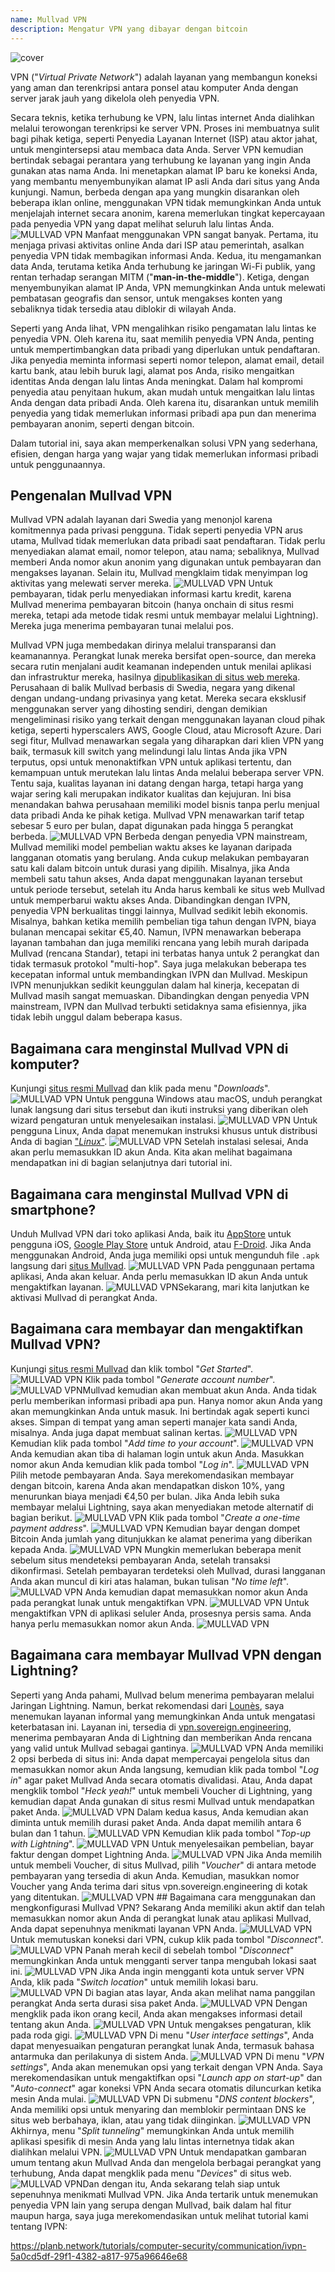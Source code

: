 ```yaml
---
name: Mullvad VPN
description: Mengatur VPN yang dibayar dengan bitcoin
---
```

![cover](assets/cover.webp)

VPN ("*Virtual Private Network*") adalah layanan yang membangun koneksi yang aman dan terenkripsi antara ponsel atau komputer Anda dengan server jarak jauh yang dikelola oleh penyedia VPN.

Secara teknis, ketika terhubung ke VPN, lalu lintas internet Anda dialihkan melalui terowongan terenkripsi ke server VPN. Proses ini membuatnya sulit bagi pihak ketiga, seperti Penyedia Layanan Internet (ISP) atau aktor jahat, untuk mengintersepsi atau membaca data Anda. Server VPN kemudian bertindak sebagai perantara yang terhubung ke layanan yang ingin Anda gunakan atas nama Anda. Ini menetapkan alamat IP baru ke koneksi Anda, yang membantu menyembunyikan alamat IP asli Anda dari situs yang Anda kunjungi. Namun, berbeda dengan apa yang mungkin disarankan oleh beberapa iklan online, menggunakan VPN tidak memungkinkan Anda untuk menjelajah internet secara anonim, karena memerlukan tingkat kepercayaan pada penyedia VPN yang dapat melihat seluruh lalu lintas Anda.
![MULLVAD VPN](assets/fr/01.webp)
Manfaat menggunakan VPN sangat banyak. Pertama, itu menjaga privasi aktivitas online Anda dari ISP atau pemerintah, asalkan penyedia VPN tidak membagikan informasi Anda. Kedua, itu mengamankan data Anda, terutama ketika Anda terhubung ke jaringan Wi-Fi publik, yang rentan terhadap serangan MITM ("**man-in-the-middle**"). Ketiga, dengan menyembunyikan alamat IP Anda, VPN memungkinkan Anda untuk melewati pembatasan geografis dan sensor, untuk mengakses konten yang sebaliknya tidak tersedia atau diblokir di wilayah Anda.

Seperti yang Anda lihat, VPN mengalihkan risiko pengamatan lalu lintas ke penyedia VPN. Oleh karena itu, saat memilih penyedia VPN Anda, penting untuk mempertimbangkan data pribadi yang diperlukan untuk pendaftaran. Jika penyedia meminta informasi seperti nomor telepon, alamat email, detail kartu bank, atau lebih buruk lagi, alamat pos Anda, risiko mengaitkan identitas Anda dengan lalu lintas Anda meningkat. Dalam hal kompromi penyedia atau penyitaan hukum, akan mudah untuk mengaitkan lalu lintas Anda dengan data pribadi Anda. Oleh karena itu, disarankan untuk memilih penyedia yang tidak memerlukan informasi pribadi apa pun dan menerima pembayaran anonim, seperti dengan bitcoin.

Dalam tutorial ini, saya akan memperkenalkan solusi VPN yang sederhana, efisien, dengan harga yang wajar yang tidak memerlukan informasi pribadi untuk penggunaannya.

## Pengenalan Mullvad VPN
Mullvad VPN adalah layanan dari Swedia yang menonjol karena komitmennya pada privasi pengguna. Tidak seperti penyedia VPN arus utama, Mullvad tidak memerlukan data pribadi saat pendaftaran. Tidak perlu menyediakan alamat email, nomor telepon, atau nama; sebaliknya, Mullvad memberi Anda nomor akun anonim yang digunakan untuk pembayaran dan mengakses layanan. Selain itu, Mullvad mengklaim tidak menyimpan log aktivitas yang melewati server mereka.
![MULLVAD VPN](assets/notext/02.webp)
Untuk pembayaran, tidak perlu menyediakan informasi kartu kredit, karena Mullvad menerima pembayaran bitcoin (hanya onchain di situs resmi mereka, tetapi ada metode tidak resmi untuk membayar melalui Lightning). Mereka juga menerima pembayaran tunai melalui pos.

Mullvad VPN juga membedakan dirinya melalui transparansi dan keamanannya. Perangkat lunak mereka bersifat open-source, dan mereka secara rutin menjalani audit keamanan independen untuk menilai aplikasi dan infrastruktur mereka, hasilnya [dipublikasikan di situs web mereka](https://mullvad.net/fr/blog/tag/audits). Perusahaan di balik Mullvad berbasis di Swedia, negara yang dikenal dengan undang-undang privasinya yang ketat. Mereka secara eksklusif menggunakan server yang dihosting sendiri, dengan demikian mengeliminasi risiko yang terkait dengan menggunakan layanan cloud pihak ketiga, seperti hyperscalers AWS, Google Cloud, atau Microsoft Azure.
Dari segi fitur, Mullvad menawarkan segala yang diharapkan dari klien VPN yang baik, termasuk kill switch yang melindungi lalu lintas Anda jika VPN terputus, opsi untuk menonaktifkan VPN untuk aplikasi tertentu, dan kemampuan untuk merutekan lalu lintas Anda melalui beberapa server VPN.
Tentu saja, kualitas layanan ini datang dengan harga, tetapi harga yang wajar sering kali merupakan indikator kualitas dan kejujuran. Ini bisa menandakan bahwa perusahaan memiliki model bisnis tanpa perlu menjual data pribadi Anda ke pihak ketiga. Mullvad VPN menawarkan tarif tetap sebesar 5 euro per bulan, dapat digunakan pada hingga 5 perangkat berbeda.
![MULLVAD VPN](assets/notext/03.webp)
Berbeda dengan penyedia VPN mainstream, Mullvad memiliki model pembelian waktu akses ke layanan daripada langganan otomatis yang berulang. Anda cukup melakukan pembayaran satu kali dalam bitcoin untuk durasi yang dipilih. Misalnya, jika Anda membeli satu tahun akses, Anda dapat menggunakan layanan tersebut untuk periode tersebut, setelah itu Anda harus kembali ke situs web Mullvad untuk memperbarui waktu akses Anda.
Dibandingkan dengan IVPN, penyedia VPN berkualitas tinggi lainnya, Mullvad sedikit lebih ekonomis. Misalnya, bahkan ketika memilih pembelian tiga tahun dengan IVPN, biaya bulanan mencapai sekitar €5,40. Namun, IVPN menawarkan beberapa layanan tambahan dan juga memiliki rencana yang lebih murah daripada Mullvad (rencana Standar), tetapi ini terbatas hanya untuk 2 perangkat dan tidak termasuk protokol "multi-hop".
Saya juga melakukan beberapa tes kecepatan informal untuk membandingkan IVPN dan Mullvad. Meskipun IVPN menunjukkan sedikit keunggulan dalam hal kinerja, kecepatan di Mullvad masih sangat memuaskan. Dibandingkan dengan penyedia VPN mainstream, IVPN dan Mullvad terbukti setidaknya sama efisiennya, jika tidak lebih unggul dalam beberapa kasus.

## Bagaimana cara menginstal Mullvad VPN di komputer?

Kunjungi [situs resmi Mullvad](https://mullvad.net/en/download/) dan klik pada menu "*Downloads*".
![MULLVAD VPN](assets/notext/04.webp)
Untuk pengguna Windows atau macOS, unduh perangkat lunak langsung dari situs tersebut dan ikuti instruksi yang diberikan oleh wizard pengaturan untuk menyelesaikan instalasi.
![MULLVAD VPN](assets/notext/05.webp)
Untuk pengguna Linux, Anda dapat menemukan instruksi khusus untuk distribusi Anda di bagian ["*Linux*"](https://mullvad.net/en/download/vpn/linux).
![MULLVAD VPN](assets/notext/06.webp)
Setelah instalasi selesai, Anda akan perlu memasukkan ID akun Anda. Kita akan melihat bagaimana mendapatkan ini di bagian selanjutnya dari tutorial ini.

## Bagaimana cara menginstal Mullvad VPN di smartphone?

Unduh Mullvad VPN dari toko aplikasi Anda, baik itu [AppStore](https://apps.apple.com/us/app/mullvad-vpn/id1488466513) untuk pengguna iOS, [Google Play Store](https://play.google.com/store/apps/details?id=net.mullvad.mullvadvpn) untuk Android, atau [F-Droid](https://f-droid.org/packages/net.mullvad.mullvadvpn/). Jika Anda menggunakan Android, Anda juga memiliki opsi untuk mengunduh file `.apk` langsung dari [situs Mullvad](https://mullvad.net/en/download/vpn/android).
![MULLVAD VPN](assets/notext/07.webp)
Pada penggunaan pertama aplikasi, Anda akan keluar. Anda perlu memasukkan ID akun Anda untuk mengaktifkan layanan.
![MULLVAD VPN](assets/notext/08.webp)Sekarang, mari kita lanjutkan ke aktivasi Mullvad di perangkat Anda.

## Bagaimana cara membayar dan mengaktifkan Mullvad VPN?

Kunjungi [situs resmi Mullvad](https://mullvad.net/) dan klik tombol "*Get Started*".
![MULLVAD VPN](assets/notext/09.webp)
Klik pada tombol "*Generate account number*".
![MULLVAD VPN](assets/notext/10.webp)Mullvad kemudian akan membuat akun Anda. Anda tidak perlu memberikan informasi pribadi apa pun. Hanya nomor akun Anda yang akan memungkinkan Anda untuk masuk. Ini bertindak agak seperti kunci akses. Simpan di tempat yang aman seperti manajer kata sandi Anda, misalnya. Anda juga dapat membuat salinan kertas.
![MULLVAD VPN](assets/notext/11.webp)
Kemudian klik pada tombol "*Add time to your account*".
![MULLVAD VPN](assets/notext/12.webp)
Anda kemudian akan tiba di halaman login untuk akun Anda. Masukkan nomor akun Anda kemudian klik pada tombol "*Log in*".
![MULLVAD VPN](assets/notext/13.webp)
Pilih metode pembayaran Anda. Saya merekomendasikan membayar dengan bitcoin, karena Anda akan mendapatkan diskon 10%, yang menurunkan biaya menjadi €4,50 per bulan. Jika Anda lebih suka membayar melalui Lightning, saya akan menyediakan metode alternatif di bagian berikut.
![MULLVAD VPN](assets/notext/14.webp)
Klik pada tombol "*Create a one-time payment address*".
![MULLVAD VPN](assets/notext/15.webp)
Kemudian bayar dengan dompet Bitcoin Anda jumlah yang ditunjukkan ke alamat penerima yang diberikan kepada Anda.
![MULLVAD VPN](assets/notext/16.webp)
Mungkin memerlukan beberapa menit sebelum situs mendeteksi pembayaran Anda, setelah transaksi dikonfirmasi. Setelah pembayaran terdeteksi oleh Mullvad, durasi langganan Anda akan muncul di kiri atas halaman, bukan tulisan "*No time left*".
![MULLVAD VPN](assets/notext/17.webp)
Anda kemudian dapat memasukkan nomor akun Anda pada perangkat lunak untuk mengaktifkan VPN.
![MULLVAD VPN](assets/notext/18.webp)
Untuk mengaktifkan VPN di aplikasi seluler Anda, prosesnya persis sama. Anda hanya perlu memasukkan nomor akun Anda.
![MULLVAD VPN](assets/notext/19.webp)
## Bagaimana cara membayar Mullvad VPN dengan Lightning?

Seperti yang Anda pahami, Mullvad belum menerima pembayaran melalui Jaringan Lightning. Namun, berkat rekomendasi dari [Lounès](https://x.com/louneskmt), saya menemukan layanan informal yang memungkinkan Anda untuk mengatasi keterbatasan ini. Layanan ini, tersedia di [vpn.sovereign.engineering](https://vpn.sovereign.engineering/), menerima pembayaran Anda di Lightning dan memberikan Anda rencana yang valid untuk Mullvad sebagai gantinya.
![MULLVAD VPN](assets/notext/20.webp)
Anda memiliki 2 opsi berbeda di situs ini: Anda dapat mempercayai pengelola situs dan memasukkan nomor akun Anda langsung, kemudian klik pada tombol "*Log in*" agar paket Mullvad Anda secara otomatis divalidasi. Atau, Anda dapat mengklik tombol "*Heck yeah!*" untuk membeli Voucher di Lightning, yang kemudian dapat Anda gunakan di situs resmi Mullvad untuk mendapatkan paket Anda. ![MULLVAD VPN](assets/notext/21.webp) Dalam kedua kasus, Anda kemudian akan diminta untuk memilih durasi paket Anda. Anda dapat memilih antara 6 bulan dan 1 tahun. ![MULLVAD VPN](assets/notext/22.webp) Kemudian klik pada tombol "*Top-up with Lightning*". ![MULLVAD VPN](assets/notext/23.webp) Untuk menyelesaikan pembelian, bayar faktur dengan dompet Lightning Anda. ![MULLVAD VPN](assets/notext/24.webp) Jika Anda memilih untuk membeli Voucher, di situs Mullvad, pilih "*Voucher*" di antara metode pembayaran yang tersedia di akun Anda. Kemudian, masukkan nomor Voucher yang Anda terima dari situs vpn.sovereign.engineering di kotak yang ditentukan. ![MULLVAD VPN](assets/notext/25.webp) ## Bagaimana cara menggunakan dan mengkonfigurasi Mullvad VPN?
Sekarang Anda memiliki akun aktif dan telah memasukkan nomor akun Anda di perangkat lunak atau aplikasi Mullvad, Anda dapat sepenuhnya menikmati layanan VPN Anda. ![MULLVAD VPN](assets/notext/26.webp) Untuk memutuskan koneksi dari VPN, cukup klik pada tombol "*Disconnect*". ![MULLVAD VPN](assets/notext/27.webp) Panah merah kecil di sebelah tombol "*Disconnect*" memungkinkan Anda untuk mengganti server tanpa mengubah lokasi saat ini. ![MULLVAD VPN](assets/notext/28.webp) Jika Anda ingin mengganti kota untuk server VPN Anda, klik pada "*Switch location*" untuk memilih lokasi baru. ![MULLVAD VPN](assets/notext/29.webp) Di bagian atas layar, Anda akan melihat nama panggilan perangkat Anda serta durasi sisa paket Anda. ![MULLVAD VPN](assets/notext/30.webp) Dengan mengklik pada ikon orang kecil, Anda akan mengakses informasi detail tentang akun Anda. ![MULLVAD VPN](assets/notext/31.webp) Untuk mengakses pengaturan, klik pada roda gigi. ![MULLVAD VPN](assets/notext/32.webp) Di menu "*User interface settings*", Anda dapat menyesuaikan pengaturan perangkat lunak Anda, termasuk bahasa antarmuka dan perilakunya di sistem Anda. ![MULLVAD VPN](assets/notext/33.webp) Di menu "*VPN settings*", Anda akan menemukan opsi yang terkait dengan VPN Anda. Saya merekomendasikan untuk mengaktifkan opsi "*Launch app on start-up*" dan "*Auto-connect*" agar koneksi VPN Anda secara otomatis diluncurkan ketika mesin Anda mulai.
![MULLVAD VPN](assets/notext/34.webp) Di submenu "*DNS content blockers*", Anda memiliki opsi untuk menyaring dan memblokir permintaan DNS ke situs web berbahaya, iklan, atau yang tidak diinginkan.
![MULLVAD VPN](assets/notext/35.webp)
Akhirnya, menu "*Split tunneling*" memungkinkan Anda untuk memilih aplikasi spesifik di mesin Anda yang lalu lintas internetnya tidak akan dialihkan melalui VPN.
![MULLVAD VPN](assets/notext/36.webp)
Untuk mendapatkan gambaran umum tentang akun Mullvad Anda dan mengelola berbagai perangkat yang terhubung, Anda dapat mengklik pada menu "*Devices*" di situs web.
![MULLVAD VPN](assets/notext/37.webp)Dan dengan itu, Anda sekarang telah siap untuk sepenuhnya menikmati Mullvad VPN. Jika Anda tertarik untuk menemukan penyedia VPN lain yang serupa dengan Mullvad, baik dalam hal fitur maupun harga, saya juga merekomendasikan untuk melihat tutorial kami tentang IVPN:

https://planb.network/tutorials/computer-security/communication/ivpn-5a0cd5df-29f1-4382-a817-975a96646e68
